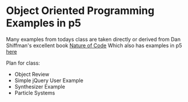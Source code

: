 # Object Oriented Programming Examples in p5

Many examples from todays class are taken directly or derived from Dan Shiffman's excellent book [Nature of Code](http://natureofcode.com/)
Which also has examples in p5 [here](https://github.com/shiffman/The-Nature-of-Code-Examples-p5.js/)

Plan for class:
- Object Review
- Simple jQuery User Example
- Synthesizer Example
- Particle Systems
